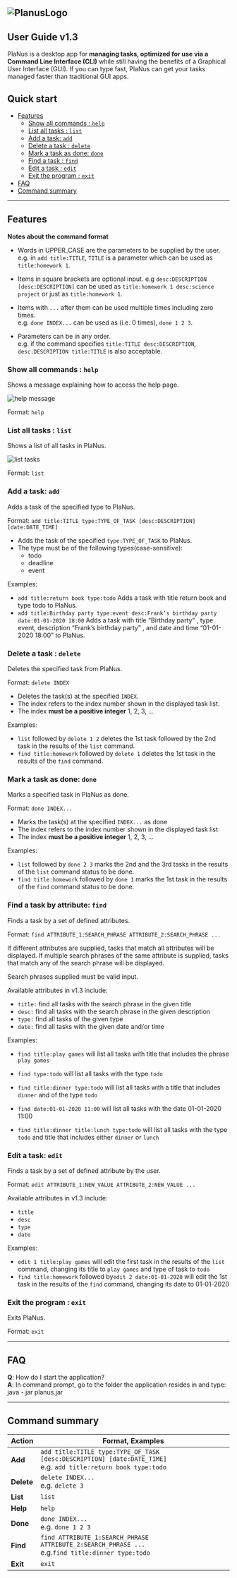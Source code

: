 ![PlanusLogo](images/PlanusLogo.png)
---

User Guide v1.3
---

PlaNus is a desktop app for **managing tasks, optimized for use via a Command Line Interface (CLI)** while still having the benefits of a Graphical User Interface (GUI). If you can type fast, PlaNus can get your tasks managed faster than traditional GUI apps.

## Quick start

* [Features](#features)
  * [Show all commands : `help`](#show-all-commands--help)
  * [List all tasks : `list`](#list-all-tasks--list)
  * [Add a task: `add`](#add-a-task-add)
  * [Delete a task : `delete`](#delete-a-task--delete)
  * [Mark a task as done: `done`](#mark-a-task-as-done-done)
  * [Find a task : `find`](#find-a-task-by-attribute-find)
  * [Edit a task : `edit`](#edit-a-task-edit`)
  * [Exit the program : `exit`](#exit-the-program--exit)
* [FAQ](#faq)
* [Command summary](#command-summary)

--------------------------------------------------------------------------------------------------------------------

## Features

<div markdown="block" class="alert alert-info">


**Notes about the command format**<br>

* Words in UPPER_CASE are the parameters to be supplied by the user.<br>
  e.g. in `add title:TITLE`, `TITLE` is a parameter which can be used as `title:homework 1`.

* Items in square brackets are optional input. e.g `desc:DESCRIPTION` <br>
  `[desc:DESCRIPTION]` can be used as `title:homework 1 desc:science project` or just as `title:homework 1`.

* Items with `...` after them can be used multiple times including zero times.<br>
  e.g. `done INDEX...` can be used as (i.e. 0 times), `done 1 2 3`.

* Parameters can be in any order.<br>
  e.g. if the command specifies `title:TITLE desc:DESCRIPTION`, `desc:DESCRIPTION title:TITLE` is also acceptable.

</div>

### Show all commands : `help`

Shows a message explaining how to access the help page.

![help message](images/helpMessage.png)

Format: `help`


### List all tasks : `list`

Shows a list of all tasks in PlaNus.

![list tasks](images/ListTasks.png)

Format: `list`


### Add a task: `add`

Adds a task of the specified type to PlaNus.

Format: `add title:TITLE type:TYPE_OF_TASK [desc:DESCRIPTION] [date:DATE_TIME]`

* Adds the task of the specified `type:TYPE_OF_TASK` to PlaNus.
* The type must be of the following types(case-sensitive):
  * todo
  * deadline
  * event

Examples:

* `add title:return book type:todo` Adds a task with title return book and type todo to PlaNus.
* `add title:Birthday party type:event desc:Frank’s birthday party date:01-01-2020 18:00`
  Adds a task with title “Birthday party” , type event,
  description “Frank’s birthday party” , and date and time “01-01-2020 18:00” to PlaNus.

### Delete a task : `delete`

Deletes the specified task from PlaNus.

Format: `delete INDEX`

* Deletes the task(s) at the specified `INDEX`.
* The index refers to the index number shown in the displayed task list.
* The index **must be a positive integer** 1, 2, 3, ...

Examples:

* `list` followed by `delete 1 2` deletes the 1st task followed by the 2nd task in the results of the `list` command.
* `find title:homework` followed by `delete 1` deletes the 1st task in the results of the `find` command.

### Mark a task as done: `done`

Marks a specified task in PlaNus as done.

Format: `done INDEX...`

* Marks the task(s) at the specified `INDEX...` as done
* The index refers to the index number shown in the displayed task list
* The index **must be a positive integer** 1, 2, 3, ...

Examples:

* `list` followed by `done 2 3` marks the 2nd and the 3rd tasks in the results of the `list` command status to be done.
* `find title:homework` followed by `done 1` marks the 1st task in the results of the `find` command status to be done.

### Find a task by attribute: `find`

Finds a task by a set of defined attributes.

Format: `find ATTRIBUTE_1:SEARCH_PHRASE ATTRIBUTE_2:SEARCH_PHRASE ...`



If different attributes are supplied, tasks that match all attributes will be displayed.
If multiple search phrases of the same attribute is supplied, tasks that match any of the 
search phrase will be displayed.



Search phrases supplied must be valid input.



Available attributes in v1.3 include:
* `title:` find all tasks with the search phrase in the given title
* `desc:` find all tasks with the search phrase in the given description
* `type:` find all tasks of the given type
* `date:` find all tasks with the given date and/or time

Examples:

* `find title:play games` will list all tasks with title that includes the phrase `play games`

* `find type:todo` will list all tasks with the type `todo`

* `find title:dinner type:todo` will list all tasks with a title that includes `dinner` and of the type `todo`

* `find date:01-01-2020 11:00` will list all tasks with the date 01-01-2020 11:00

* `find title:dinner title:lunch type:todo` will list all tasks with the type `todo` and title that includes either
  `dinner` or `lunch`

  

### Edit a task: `edit`

Finds a task by a set of defined attribute by the user.

Format: `edit ATTRIBUTE_1:NEW_VALUE ATTRIBUTE_2:NEW_VALUE ...`

Available attributes in v1.3 include:

* `title`
* `desc`
* `type`
* `date`

Examples:

* `edit 1 title:play games` will edit the first task in the results of the `list` command, changing its title to `play games` and type of task to `todo`
* `find title:homework` followed by`edit 2 date:01-01-2020` will edit the 1st task in the results of the `find` command, changing its date to 01-01-2020

### Exit the program : `exit`

Exits PlaNus.

Format: `exit`


--------------------------------------------------------------------------------------------------------------------

## FAQ

**Q**: How do I start the application?<br>
**A**: In command prompt, go to the folder the application resides in and type: java - jar planus.jar

--------------------------------------------------------------------------------------------------------------------

## Command summary

| Action     | Format, Examples                                             |
| ---------- | ------------------------------------------------------------ |
| **Add**    | `add title:TITLE type:TYPE_OF_TASK [desc:DESCRIPTION] [date:DATE_TIME]` <br> e.g. `add title:return book type:todo` |
| **Delete** | `delete INDEX...` <br> e.g. `delete 3`                       |
| **List**   | `list`                                                       |
| **Help**   | `help`                                                       |
| **Done**   | `done INDEX...`<br> e.g. `done 1 2 3`                        |
| **Find**   | `find ATTRIBUTE_1:SEARCH_PHRASE ATTRIBUTE_2:SEARCH_PHRASE ...` <br> e.g.`find title:dinner type:todo` |
| **Exit**   | `exit`                                                       |
